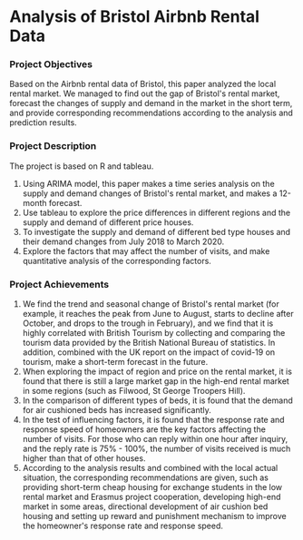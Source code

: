 # Analysis of Bristol Airbnb Rental Data
### Project Objectives
Based on the Airbnb rental data of Bristol, this paper analyzed the local rental market. We managed to find out the gap of Bristol's rental market, forecast the changes of supply and demand in the market in the short term, and provide corresponding recommendations according to the analysis and prediction results.
### Project Description
The project is based on R and tableau.
1.	Using ARIMA model, this paper makes a time series analysis on the supply and demand changes of Bristol's rental market, and makes a 12-month forecast.
2.	Use tableau to explore the price differences in different regions and the supply and demand of different price houses.
3.	To investigate the supply and demand of different bed type houses and their demand changes from July 2018 to March 2020.
4.	Explore the factors that may affect the number of visits, and make quantitative analysis of the corresponding factors.
### Project Achievements
1.	We find the trend and seasonal change of Bristol's rental market (for example, it reaches the peak from June to August, starts to decline after October, and drops to the trough in February), and we find that it is highly correlated with British Tourism by collecting and comparing the tourism data provided by the British National Bureau of statistics. In addition, combined with the UK report on the impact of covid-19 on tourism, make a short-term forecast in the future.
2.	When exploring the impact of region and price on the rental market, it is found that there is still a large market gap in the high-end rental market in some regions (such as Filwood, St George Troopers Hill).
3.	In the comparison of different types of beds, it is found that the demand for air cushioned beds has increased significantly.
4.	In the test of influencing factors, it is found that the response rate and response speed of homeowners are the key factors affecting the number of visits. For those who can reply within one hour after inquiry, and the reply rate is 75% - 100%, the number of visits received is much higher than that of other houses.
5.	According to the analysis results and combined with the local actual situation, the corresponding recommendations are given, such as providing short-term cheap housing for exchange students in the low rental market and Erasmus project cooperation, developing high-end market in some areas, directional development of air cushion bed housing and setting up reward and punishment mechanism to improve the homeowner's response rate and response speed.
